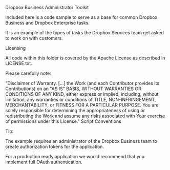 Dropbox Business Administrator Toolkit

Included here is a code sample to serve as a base for common Dropbox Business and Dropbox Enterprise tasks. 

It is an example of the types of tasks the Dropbox Services team get asked to work on with customers. 

Licensing

All code within this folder is covered by the Apache License as described in LICENSE.txt.

Please carefully note:

"Disclaimer of Warranty. [...] the Work (and each Contributor provides its Contributions) on an "AS IS" BASIS, WITHOUT WARRANTIES OR CONDITIONS OF ANY KIND, either express or implied, including, without limitation, any warranties or conditions of TITLE, NON-INFRINGEMENT, MERCHANTABILITY, or FITNESS FOR A PARTICULAR PURPOSE. You are solely responsible for determining the appropriateness of using or redistributing the Work and assume any risks associated with Your exercise of permissions under this License."
Script Conventions

Tip:

The example requires an administrator of the Dropbox Business team to create authorization tokens for the application. 

For a production ready application we would recommend that you implement full OAuth authentication.